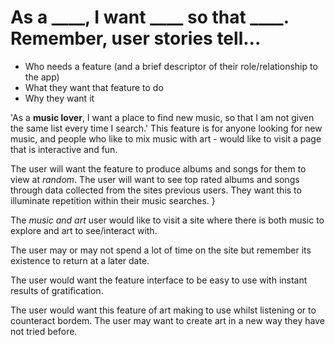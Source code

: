 <h1>As a ____, I want ____ so that ____. Remember, user stories tell...</h1>

- Who needs a feature (and a brief descriptor of their role/relationship to the app)
- What they want that feature to do
- Why they want it

'As a **music lover**, I want a place to find new music, so that I am not given the same list every time I search.'
This feature is for anyone looking for new music, and people who like to mix music with art - would like to visit a page that is interactive and fun.

The user will want the feature to produce albums and songs for them to view at _random_.
The user will want to see top rated albums and songs through data collected from the sites previous users.
They want this to illuminate repetition within their music searches.
}

The _music and art_ user would like to visit a site where there is both music to explore and art to see/interact with.

The user may or may not spend a lot of time on the site but remember its existence to return at a later date.

The user would want the feature interface to be easy to use with instant results of gratification.

The user would want this feature of art making to use whilst listening or to counteract bordem.
The user may want to create art in a new way they have not tried before.
